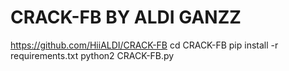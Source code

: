 # CRACK-FB  BY ALDI GANZZ
  https://github.com/HiiALDI/CRACK-FB
  cd CRACK-FB
  pip install -r requirements.txt
  python2 CRACK-FB.py

 


